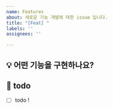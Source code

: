 ```yaml
---
name: Features
about: 새로운 기능 개발에 대한 issue 입니다.
title: "[Feat] "
labels: ''
assignees: ''

---
```


## 💡 어떤 기능을 구현하나요? 
<!-- 이슈에 대한 내용을 설명해주세요. -->

## 📝  todo
- [ ] todo !
<!-- 해야 할 일들을 적어주세요. -->
